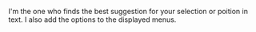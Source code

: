 I'm the one who finds the best suggestion for your selection or poition in text.I also add the options to the displayed menus.